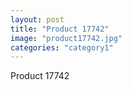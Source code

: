 ```yaml
---
layout: post
title: "Product 17742"
image: "product17742.jpg"
categories: "category1"
---
```

Product 17742
